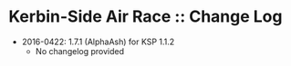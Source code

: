 # Kerbin-Side Air Race :: Change Log

* 2016-0422: 1.7.1 (AlphaAsh) for KSP 1.1.2
	+ No changelog provided
